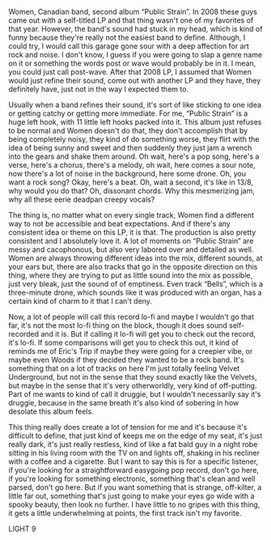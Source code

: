 Women, Canadian band, second album “Public Strain”. In 2008 these guys came out with a self-titled LP and that thing wasn't one of my favorites of that year. However, the band's sound had stuck in my head, which is kind of funny because they're really not the easiest band to define. Although, I could try, I would call this garage gone sour with a deep affection for art rock and noise. I don't know, I guess if you were going to slap a genre name on it or something the words post or wave would probably be in it. I mean, you could just call post-wave. After that 2008 LP, I assumed that Women would just refine their sound, come out with another LP and they have, they definitely have, just not in the way I expected them to.

Usually when a band refines their sound, it's sort of like sticking to one idea or getting catchy or getting more immediate. For me, “Public Strain” is a huge left hook, with 11 little left hooks packed into it. This album just refuses to be normal and Women doesn't do that, they don't accomplish that by being completely noisy, they kind of do something worse, they flirt with the idea of being sunny and sweet and then suddenly they just jam a wrench into the gears and shake them around. Oh wait, here's a pop song, here's a verse, here's a chorus, there's a melody, oh wait, here comes a sour note, now there's a lot of noise in the background, here some drone. Oh, you want a rock song? Okay, here's a beat. Oh, wait a second, it's like in 13/8, why would you do that? Oh, dissonant chords. Why this mesmerizing jam, why all these eerie deadpan creepy vocals?

The thing is, no matter what on every single track, Women find a different way to not be accessible and beat expectations. And if there's any consistent idea or theme on this LP, it is that. The production is also pretty consistent and I absolutely love it. A lot of moments on “Public Strain” are messy and cacophonous, but also very labored over and detailed as well. Women are always throwing different ideas into the mix, different sounds, at your ears but, there are also tracks that go in the opposite direction on this thing, where they are trying to put as little sound into the mix as possible, just very bleak, just the sound of of emptiness. Even track “Bells”, which is a three-minute drone, which sounds like it was produced with an organ, has a certain kind of charm to it that I can't deny.

Now, a lot of people will call this record lo-fi and maybe I wouldn't go that far, it's not the most lo-fi thing on the block, though it does sound self-recorded and it is. But if calling it lo-fi will get you to check out the record, it's lo-fi. If some comparisons will get you to check this out, it kind of reminds me of Eric's Trip if maybe they were going for a creepier vibe, or maybe even Woods if they decided they wanted to be a rock band. It's something that on a lot of tracks on here I'm just totally feeling Velvet Underground, but not in the sense that they sound exactly like the Velvets, but maybe in the sense that it's very otherworldly, very kind of off-putting. Part of me wants to kind of call it druggie, but I wouldn't necessarily say it's druggie, because in the same breath it's also kind of sobering in how desolate this album feels.

This thing really does create a lot of tension for me and it's because it's difficult to define, that just kind of keeps me on the edge of my seat, it's just really dark, it's just really restless, kind of like a fat bald guy in a night robe sitting in his living room with the TV on and lights off, shaking in his recliner with a coffee and a cigarette. But I want to say this is for a specific listener, if you're looking for a straightforward easygoing pop record, don't go here, if you're looking for something electronic, something that's clean and well parsed, don't go here. But if you want something that is strange, off-kilter, a little far out, something that's just going to make your eyes go wide with a spooky beauty, then look no further. I have little to no gripes with this thing, it gets a little underwhelming at points, the first track isn't my favorite.

LIGHT 9
